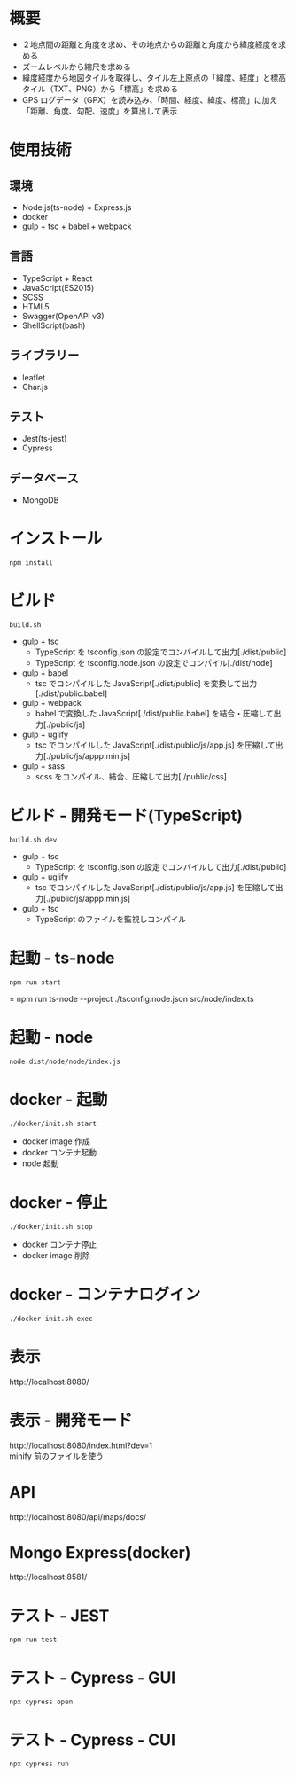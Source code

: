 # 概要
- ２地点間の距離と角度を求め、その地点からの距離と角度から緯度経度を求める
- ズームレベルから縮尺を求める
- 緯度経度から地図タイルを取得し、タイル左上原点の「緯度、経度」と標高タイル（TXT、PNG）から「標高」を求める
- GPS ログデータ（GPX）を読み込み、「時間、経度、緯度、標高」に加え「距離、角度、勾配、速度」を算出して表示

# 使用技術
## 環境
- Node.js(ts-node) + Express.js
- docker
- gulp + tsc + babel + webpack
## 言語
- TypeScript + React
- JavaScript(ES2015)
- SCSS
- HTML5
- Swagger(OpenAPI v3)
- ShellScript(bash)
## ライブラリー
- leaflet
- Char.js
## テスト
- Jest(ts-jest)
- Cypress
## データベース
- MongoDB

# インストール
```
npm install
```

# ビルド
```
build.sh
```
- gulp + tsc
	- TypeScript を tsconfig.json の設定でコンパイルして出力[./dist/public]
	- TypeScript を tsconfig.node.json の設定でコンパイル[./dist/node]
- gulp + babel
	- tsc でコンパイルした JavaScript[./dist/public] を変換して出力[./dist/public.babel]
- gulp + webpack
	- babel で変換した JavaScript[./dist/public.babel] を結合・圧縮して出力[./public/js]
- gulp + uglify
	- tsc でコンパイルした JavaScript[./dist/public/js/app.js] を圧縮して出力[./public/js/appp.min.js]
- gulp + sass
	- scss をコンパイル、結合、圧縮して出力[./public/css]

# ビルド - 開発モード(TypeScript)
```
build.sh dev
```
- gulp + tsc
	- TypeScript を tsconfig.json の設定でコンパイルして出力[./dist/public]
- gulp + uglify
	- tsc でコンパイルした JavaScript[./dist/public/js/app.js] を圧縮して出力[./public/js/appp.min.js]
- gulp + tsc
	- TypeScript のファイルを監視しコンパイル

# 起動 - ts-node
```
npm run start
```
= npm run ts-node --project ./tsconfig.node.json src/node/index.ts

# 起動 - node
```
node dist/node/node/index.js
```

# docker - 起動
```
./docker/init.sh start
```
- docker image 作成
- docker コンテナ起動
- node 起動

# docker - 停止
```
./docker/init.sh stop
```
- docker コンテナ停止
- docker image 削除

# docker - コンテナログイン
```
./docker init.sh exec
```

# 表示
http://localhost:8080/  

# 表示 - 開発モード
http://localhost:8080/index.html?dev=1  
minify 前のファイルを使う  

# API
http://localhost:8080/api/maps/docs/  

# Mongo Express(docker)
http://localhost:8581/  

# テスト - JEST
```
npm run test
```

# テスト - Cypress - GUI
```
npx cypress open
```

# テスト - Cypress - CUI
```
npx cypress run
```
